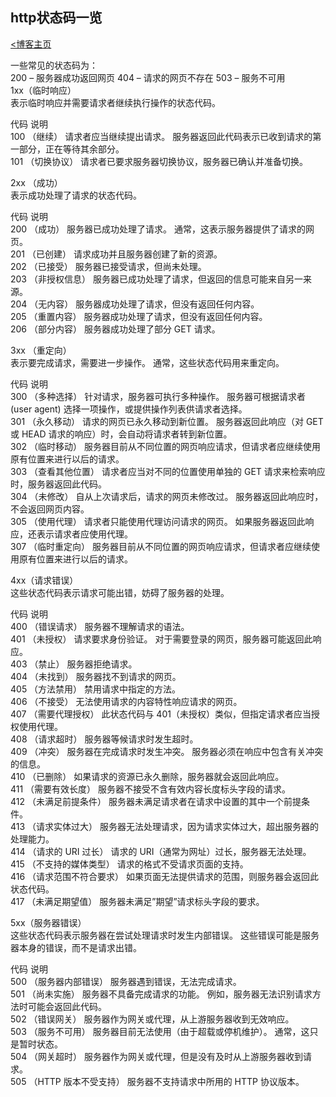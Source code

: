 ## http状态码一览  
[<博客主页](https://jeremieastray.github.io)  
  

一些常见的状态码为：   
200 – 服务器成功返回网页 404 – 请求的网页不存在 503 – 服务不可用   
1xx（临时响应）   
表示临时响应并需要请求者继续执行操作的状态代码。  
   
代码   说明   
100   （继续） 请求者应当继续提出请求。 服务器返回此代码表示已收到请求的第一部分，正在等待其余部分。    
101   （切换协议） 请求者已要求服务器切换协议，服务器已确认并准备切换。  
   
2xx （成功）   
表示成功处理了请求的状态代码。  
   
代码   说明   
200   （成功）  服务器已成功处理了请求。 通常，这表示服务器提供了请求的网页。   
201   （已创建）  请求成功并且服务器创建了新的资源。   
202   （已接受）  服务器已接受请求，但尚未处理。   
203   （非授权信息）  服务器已成功处理了请求，但返回的信息可能来自另一来源。   
204   （无内容）  服务器成功处理了请求，但没有返回任何内容。   
205   （重置内容） 服务器成功处理了请求，但没有返回任何内容。   
206   （部分内容）  服务器成功处理了部分 GET 请求。  
   
3xx （重定向）   
表示要完成请求，需要进一步操作。 通常，这些状态代码用来重定向。  
   
代码   说明   
300   （多种选择）  针对请求，服务器可执行多种操作。 服务器可根据请求者 (user agent) 选择一项操作，或提供操作列表供请求者选择。   
301   （永久移动）  请求的网页已永久移动到新位置。 服务器返回此响应（对 GET 或 HEAD 请求的响应）时，会自动将请求者转到新位置。   
302   （临时移动）  服务器目前从不同位置的网页响应请求，但请求者应继续使用原有位置来进行以后的请求。   
303   （查看其他位置） 请求者应当对不同的位置使用单独的 GET 请求来检索响应时，服务器返回此代码。   
304   （未修改） 自从上次请求后，请求的网页未修改过。 服务器返回此响应时，不会返回网页内容。   
305   （使用代理） 请求者只能使用代理访问请求的网页。 如果服务器返回此响应，还表示请求者应使用代理。   
307   （临时重定向）  服务器目前从不同位置的网页响应请求，但请求者应继续使用原有位置来进行以后的请求。  
   
4xx（请求错误）   
这些状态代码表示请求可能出错，妨碍了服务器的处理。  
   
代码   说明   
400   （错误请求） 服务器不理解请求的语法。   
401   （未授权） 请求要求身份验证。 对于需要登录的网页，服务器可能返回此响应。   
403   （禁止） 服务器拒绝请求。   
404   （未找到） 服务器找不到请求的网页。   
405   （方法禁用） 禁用请求中指定的方法。   
406   （不接受） 无法使用请求的内容特性响应请求的网页。   
407   （需要代理授权） 此状态代码与 401（未授权）类似，但指定请求者应当授权使用代理。   
408   （请求超时）  服务器等候请求时发生超时。   
409   （冲突）  服务器在完成请求时发生冲突。 服务器必须在响应中包含有关冲突的信息。   
410   （已删除）  如果请求的资源已永久删除，服务器就会返回此响应。   
411   （需要有效长度） 服务器不接受不含有效内容长度标头字段的请求。   
412   （未满足前提条件） 服务器未满足请求者在请求中设置的其中一个前提条件。   
413   （请求实体过大） 服务器无法处理请求，因为请求实体过大，超出服务器的处理能力。   
414   （请求的 URI 过长） 请求的 URI（通常为网址）过长，服务器无法处理。   
415   （不支持的媒体类型） 请求的格式不受请求页面的支持。   
416   （请求范围不符合要求） 如果页面无法提供请求的范围，则服务器会返回此状态代码。   
417   （未满足期望值） 服务器未满足”期望”请求标头字段的要求。  
   
5xx（服务器错误）   
这些状态代码表示服务器在尝试处理请求时发生内部错误。 这些错误可能是服务器本身的错误，而不是请求出错。  
   
代码   说明   
500   （服务器内部错误）  服务器遇到错误，无法完成请求。   
501   （尚未实施） 服务器不具备完成请求的功能。 例如，服务器无法识别请求方法时可能会返回此代码。   
502   （错误网关） 服务器作为网关或代理，从上游服务器收到无效响应。   
503   （服务不可用） 服务器目前无法使用（由于超载或停机维护）。 通常，这只是暂时状态。   
504   （网关超时）  服务器作为网关或代理，但是没有及时从上游服务器收到请求。   
505   （HTTP 版本不受支持） 服务器不支持请求中所用的 HTTP 协议版本。  
   
    
